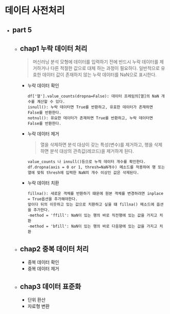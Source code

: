 # 데이터 사전처리

* part 5
    ---
    
    * chap1 누락 데이터 처리
        ---
        >머신러닝 분석 모형에 데이터를 입력하기 전에 반드시 누락 데이터를 제거하거나 다른 적절한 값으로 대체
        하는 과정이 필요하다. 일반적으로 유효한 데이터 값이 존재하지 않는 누락 데이터를 NaN으로 표시한다.
        
        * 누락 데이터 확인
            ~~~
            df['열'].value_counts(dropna=False): 데이터 프레임의[열]의 NaN 개수를 계산할 수 있다.            
            isnull(): 누락 데이터면 True를 반환하고, 유효한 데이터가 존재하면 False를 반환한다.
            notnul(): 유요한 데이터가 존재하면 True를 반환하고, 누락 데이터면 False를 반환한다.
            ~~~  
        * 누락 데이터 제거
          >열을 삭제하면 분석 대상이 갖는 특성(변수)를 제거하고, 행을 삭제하면 분석 대상의 관측값(레코드)을 제거하게 된다.
          ~~~
          value_counts 나 innull()등으로 누적 데이터 개수를 확인한다.       
          df.dropna(axis = 0 or 1, thresh=NaN개수) 메소드를 적용하여 행 또는 열에 맞춰 thresh에 입력한 NaN의 개수 이상인 값은 삭제된다.
          ~~~
        * 누락 데이터 치환
          ~~~
          fillna(): 새로운 객체를 반환하기 떄문에 원본 객체를 변경하려면 inplace = True옵션을 추가해야한다.
          앞이다 뒤의 이웃하고 있는 값으로 치환하고 싶을 떄 fillna() 메소드에 옵션을 추가한다.
          -method = 'ffill': NaN이 있는 행의 바로 직전행에 있는 값을 가지고 치환
          -method = 'bfill': NaN이 있는 행의 바로 다음향에 있는 값을 가지고 치환
          ~~~
    * chap2 중복 데이터 처리
        ---
        * 중복 데이터 확인
        * 중복 데이터 제거
      
    * chap3 데이터 표준화
        ---
        * 단위 환산
        * 자료형 변환
    
